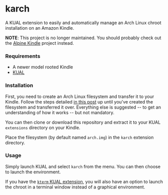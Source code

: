 # karch

A KUAL extension to easily and automatically manage an Arch Linux chroot installation on an Amazon Kindle.

__NOTE__: This project is no longer maintained. You should probably check out the [Alpine Kindle](https://github.com/schuhumi/alpine_kindle) project instead.

### Requirements
* A newer model rooted Kindle
* [KUAL](https://www.mobileread.com/forums/showthread.php?t=203326)

### Installation
First, you need to create an Arch Linux filesystem and transfer it to your Kindle. Follow the steps detailed [in this post](https://neonsea.uk/blog/2019/04/14/chroot-shenanigans-2.html) up until you've created the filesystem and transferred it over. Everything else is suggested -- to get an understanding of how it works -- but not mandatory. 

You can then clone or download this repository and extract it to your KUAL `extensions` directory on your Kindle.

Place the filesystem (by default named `arch.img`) in the `karch` extension directory.

### Usage
Simply launch KUAL and select `karch` from the menu. You can then choose to launch the environment.

If you have the [`kterm` KUAL extension](https://www.fabiszewski.net/kindle-terminal/), you will also have an option to launch the chroot in a terminal window instead of a graphical environment.
